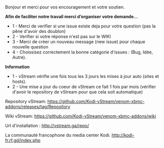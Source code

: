 Bonjour et merci pour vos encouragement et votre soutien. 

**Afin de faciliter notre travail merci d’organiser votre demande...**

- 1 - Merci de verifier si une issue existe deja pour votre question (pas la pêne d'avoir des doublon)
- 2 - Verifier si votre réponse n'est pas sur le WIKI
- 3 - Merci de créer un nouveau message (new issue) pour chaque nouvelle question
- 4 - Choissisez correctement la bonne catégorie d'issues : (Bug, Idée, Autre).

**Information**

- 1 - vStream vérifie une fois tous les 3 jours les mises à jour auto (sites et hosts).
- 2 - Une mise a jour du coeur de vStream ce fait 1 fois par mois (vérifier d'avoir le repository de vStream pour que cela soit automatique)

Repository vStream:
https://github.com/Kodi-vStream/venom-xbmc-addons/releases/tag/Repository

Wiki vStream:
https://github.com/Kodi-vStream/venom-xbmc-addons/wiki

Url d'installation : 
http://vstream.ga/repo/

La communauté francophone du media center Kodi.
http://kodi-fr.rf.gd/index.php
